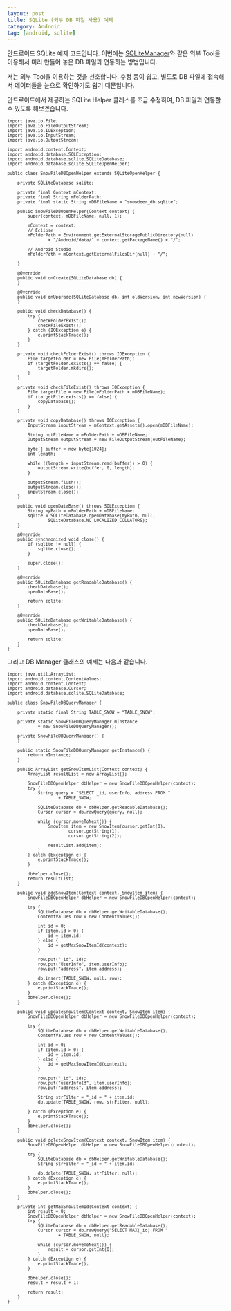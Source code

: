 ```yaml
---
layout: post
title: SQLite (외부 DB 파일 사용) 예제
category: Android
tag: [android, sqlite]
---
```


안드로이드 SQLite 예제 코드입니다. 이번에는 [SQLiteManager](https://addons.mozilla.org/ko/firefox/addon/sqlite-manager/)와 
같은 외부 Tool을 이용해서 미리 만들어 놓은 DB 파일과 연동하는 방법입니다.

저는 외부 Tool을 이용하는 것을 선호합니다. 
수정 등이 쉽고, 별도로 DB 파일에 접속해서 데이터들을 눈으로 확인하기도 쉽기 때문입니다.

안드로이드에서 제공하는 SQLite Helper 클래스를 조금 수정하여, 
DB 파일과 연동할 수 있도록 해보겠습니다.


<pre class="prettyprint" style="font-size:0.7em;">
import java.io.File;
import java.io.FileOutputStream;
import java.io.IOException;
import java.io.InputStream;
import java.io.OutputStream;

import android.content.Context;
import android.database.SQLException;
import android.database.sqlite.SQLiteDatabase;
import android.database.sqlite.SQLiteOpenHelper;

public class SnowFileDBOpenHelper extends SQLiteOpenHelper {

    private SQLiteDatabase sqlite;

    private final Context mContext;
    private final String mFolderPath;
    private final static String mDBFileName = "snowdeer_db.sqlite";

    public SnowFileDBOpenHelper(Context context) {
        super(context, mDBFileName, null, 1);

        mContext = context;
        // Eclipse
		mFolderPath = Environment.getExternalStoragePublicDirectory(null) 
                + "/Android/data/" + context.getPackageName() + "/";

        // Android Studio
        mFolderPath = mContext.getExternalFilesDir(null) + "/";

    }

    @Override
    public void onCreate(SQLiteDatabase db) {
    }

    @Override
    public void onUpgrade(SQLiteDatabase db, int oldVersion, int newVersion) {
    }

    public void checkDatabase() {
        try {
            checkFolderExist();
            checkFileExist();
        } catch (IOException e) {
            e.printStackTrace();
        }
    }

    private void checkFolderExist() throws IOException {
        File targetFolder = new File(mFolderPath);
        if (targetFolder.exists() == false) {
            targetFolder.mkdirs();
        }
    }

    private void checkFileExist() throws IOException {
        File targetFile = new File(mFolderPath + mDBFileName);
        if (targetFile.exists() == false) {
            copyDatabase();
        }
    }

    private void copyDatabase() throws IOException {
        InputStream inputStream = mContext.getAssets().open(mDBFileName);

        String outFileName = mFolderPath + mDBFileName;
        OutputStream outputStream = new FileOutputStream(outFileName);

        byte[] buffer = new byte[1024];
        int length;

        while ((length = inputStream.read(buffer)) > 0) {
            outputStream.write(buffer, 0, length);
        }

        outputStream.flush();
        outputStream.close();
        inputStream.close();
    }

    public void openDataBase() throws SQLException {
        String myPath = mFolderPath + mDBFileName;
        sqlite = SQLiteDatabase.openDatabase(myPath, null,
                SQLiteDatabase.NO_LOCALIZED_COLLATORS);
    }

    @Override
    public synchronized void close() {
        if (sqlite != null) {
            sqlite.close();
        }

        super.close();
    }

    @Override
    public SQLiteDatabase getReadableDatabase() {
        checkDatabase();
        openDataBase();

        return sqlite;
    }

    @Override
    public SQLiteDatabase getWritableDatabase() {
        checkDatabase();
        openDataBase();

        return sqlite;
    }
}
</pre>

그리고 DB Manager 클래스의 예제는 다음과 같습니다.

<pre class="prettyprint" style="font-size:0.7em;">
import java.util.ArrayList;
import android.content.ContentValues;
import android.content.Context;
import android.database.Cursor;
import android.database.sqlite.SQLiteDatabase;

public class SnowFileDBQueryManager {

    private static final String TABLE_SNOW = "TABLE_SNOW";

    private static SnowFileDBQueryManager mInstance
            = new SnowFileDBQueryManager();

    private SnowFileDBQueryManager() {
    }

    public static SnowFileDBQueryManager getInstance() {
        return mInstance;
    }

    public ArrayList<SnowItem> getSnowItemList(Context context) {
        ArrayList<SnowItem> resultList = new ArrayList<SnowItem>();

        SnowFileDBOpenHelper dbHelper = new SnowFileDBOpenHelper(context);
        try {
            String query = "SELECT _id, userInfo, address FROM "
                    + TABLE_SNOW;

            SQLiteDatabase db = dbHelper.getReadableDatabase();
            Cursor cursor = db.rawQuery(query, null);

            while (cursor.moveToNext()) {
                SnowItem item = new SnowItem(cursor.getInt(0),
                        cursor.getString(1),
                        cursor.getString(2));
                
                resultList.add(item);
            }
        } catch (Exception e) {
            e.printStackTrace();
        }

        dbHelper.close();
        return resultList;
    }

    public void addSnowItem(Context context, SnowItem item) {
        SnowFileDBOpenHelper dbHelper = new SnowFileDBOpenHelper(context);

        try {
            SQLiteDatabase db = dbHelper.getWritableDatabase();
            ContentValues row = new ContentValues();

            int id = 0;
            if (item.id > 0) {
                id = item.id;
            } else {
                id = getMaxSnowItemId(context);
            }

            row.put("_id", id);
            row.put("userInfo", item.userInfo);
            row.put("address", item.address);

            db.insert(TABLE_SNOW, null, row);
        } catch (Exception e) {
            e.printStackTrace();
        }
        dbHelper.close();
    }

    public void updateSnowItem(Context context, SnowItem item) {
        SnowFileDBOpenHelper dbHelper = new SnowFileDBOpenHelper(context);

        try {
            SQLiteDatabase db = dbHelper.getWritableDatabase();
            ContentValues row = new ContentValues();

            int id = 0;
            if (item.id > 0) {
                id = item.id;
            } else {
                id = getMaxSnowItemId(context);
            }

            row.put("_id", id);
            row.put("userInfoId", item.userInfo);
            row.put("address", item.address);

            String strFilter = "_id = " + item.id;
            db.update(TABLE_SNOW, row, strFilter, null);

        } catch (Exception e) {
            e.printStackTrace();
        }
        dbHelper.close();
    }

    public void deleteSnowItem(Context context, SnowItem item) {
        SnowFileDBOpenHelper dbHelper = new SnowFileDBOpenHelper(context);

        try {
            SQLiteDatabase db = dbHelper.getWritableDatabase();
            String strFilter = "_id = " + item.id;

            db.delete(TABLE_SNOW, strFilter, null);
        } catch (Exception e) {
            e.printStackTrace();
        }
        dbHelper.close();
    }

    private int getMaxSnowItemId(Context context) {
        int result = 0;
        SnowFileDBOpenHelper dbHelper = new SnowFileDBOpenHelper(context);
        try {
            SQLiteDatabase db = dbHelper.getReadableDatabase();
            Cursor cursor = db.rawQuery("SELECT MAX(_id) FROM " 
                    + TABLE_SNOW, null);

            while (cursor.moveToNext()) {
                result = cursor.getInt(0);
            }
        } catch (Exception e) {
            e.printStackTrace();
        }

        dbHelper.close();
        result = result + 1;

        return result;
    }
}
</pre>
